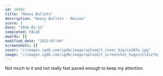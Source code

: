 ```yaml
---
id: 10402
title: "Heavy Bullets"
description: "Heavy Bullets - Review"
score: 3
date: "2016-01-12"
completed: FALSE
awards: []
modified_date: "2022-07-04"
screenshots: []
cover: "//images.igdb.com/igdb/image/upload/t_cover_big/co28fw.jpg"
image: "//images.igdb.com/igdb/image/upload/t_screenshot_huge/nzl4iz7epggfzstj1zqn.jpg"
---
```

Not much to it and not really fast paced enough to keep my attention.
